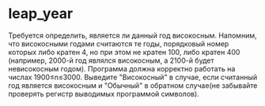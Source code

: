 # leap_year

Требуется определить, является ли данный год високосным.
Напомним, что високосными годами считаются те годы, порядковый номер которых либо кратен 4, но при этом не кратен 100, либо кратен 400 
(например, 2000-й год являлся високосным, а 2100-й будет невисокосным годом).
Программа должна корректно работать на числах 1900≤n≤3000. Выведите "Високосный" в случае, если считанный год является високосным и "Обычный" 
в обратном случае(не забывайте проверять регистр выводимых программой символов).
